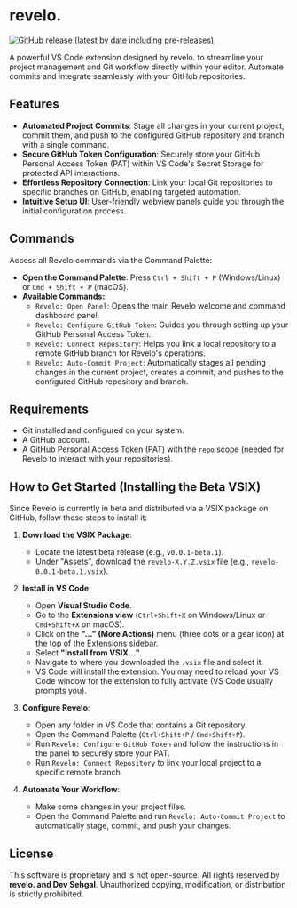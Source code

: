 # revelo. 

[![GitHub release (latest by date including pre-releases)](https://img.shields.io/github/v/release/getrevelo/revelo-release?include_prereleases)](https://github.com/getrevelo/revelo-release/releases/tag/v0.0.1-beta.1)

A powerful VS Code extension designed by revelo. to streamline your project management and Git workflow directly within your editor. Automate commits and integrate seamlessly with your GitHub repositories.


## Features

-   **Automated Project Commits**: Stage all changes in your current project, commit them, and push to the configured GitHub repository and branch with a single command.
-   **Secure GitHub Token Configuration**: Securely store your GitHub Personal Access Token (PAT) within VS Code's Secret Storage for protected API interactions.
-   **Effortless Repository Connection**: Link your local Git repositories to specific branches on GitHub, enabling targeted automation.
-   **Intuitive Setup UI**: User-friendly webview panels guide you through the initial configuration process.

## Commands

Access all Revelo commands via the Command Palette:

-   **Open the Command Palette**: Press `Ctrl + Shift + P` (Windows/Linux) or `Cmd + Shift + P` (macOS).
-   **Available Commands:**
    -   `Revelo: Open Panel`: Opens the main Revelo welcome and command dashboard panel.
    -   `Revelo: Configure GitHub Token`: Guides you through setting up your GitHub Personal Access Token.
    -   `Revelo: Connect Repository`: Helps you link a local repository to a remote GitHub branch for Revelo's operations.
    -   `Revelo: Auto-Commit Project`: Automatically stages all pending changes in the current project, creates a commit, and pushes to the configured GitHub repository and branch.

## Requirements

-   Git installed and configured on your system.
-   A GitHub account.
-   A GitHub Personal Access Token (PAT) with the `repo` scope (needed for Revelo to interact with your repositories).

## How to Get Started (Installing the Beta VSIX)

Since Revelo is currently in beta and distributed via a VSIX package on GitHub, follow these steps to install it:

1.  **Download the VSIX Package**:
    * Locate the latest beta release (e.g., `v0.0.1-beta.1`).
    * Under "Assets", download the `revelo-X.Y.Z.vsix` file (e.g., `revelo-0.0.1-beta.1.vsix`).

2.  **Install in VS Code**:
    * Open **Visual Studio Code**.
    * Go to the **Extensions view** (`Ctrl+Shift+X` on Windows/Linux or `Cmd+Shift+X` on macOS).
    * Click on the **"..." (More Actions)** menu (three dots or a gear icon) at the top of the Extensions sidebar.
    * Select **"Install from VSIX..."**.
    * Navigate to where you downloaded the `.vsix` file and select it.
    * VS Code will install the extension. You may need to reload your VS Code window for the extension to fully activate (VS Code usually prompts you).

3.  **Configure Revelo**:
    * Open any folder in VS Code that contains a Git repository.
    * Open the Command Palette (`Ctrl+Shift+P` / `Cmd+Shift+P`).
    * Run `Revelo: Configure GitHub Token` and follow the instructions in the panel to securely store your PAT.
    * Run `Revelo: Connect Repository` to link your local project to a specific remote branch.

4.  **Automate Your Workflow**:
    * Make some changes in your project files.
    * Open the Command Palette and run `Revelo: Auto-Commit Project` to automatically stage, commit, and push your changes.

## License

This software is proprietary and is not open-source. All rights reserved by **revelo. and Dev Sehgal**. Unauthorized copying, modification, or distribution is strictly prohibited.


